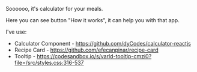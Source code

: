 Soooooo, it's calculator for your meals.

Here you can see button "How it works", it can help you with that app.

I've use:
* Calculator Component - https://github.com/dyCodes/calculator-reactjs
* Recipe Card - https://github.com/efecanpinar/recipe-card
* Tooltip - https://codesandbox.io/s/varld-tooltip-cmzi0?file=/src/styles.css:316-537